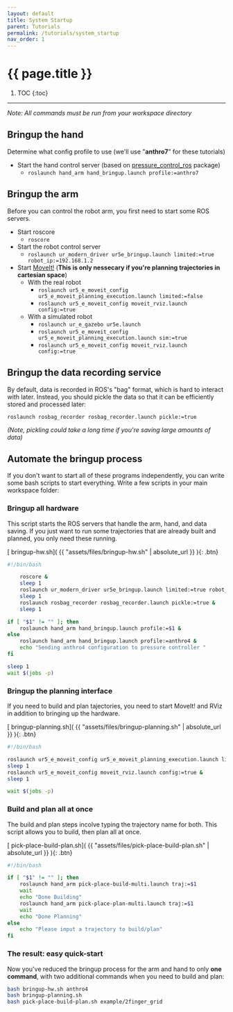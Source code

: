 ```yaml
---
layout: default
title: System Startup
parent: Tutorials
permalink: /tutorials/system_startup
nav_order: 1
---
```


# {{ page.title }}

1. TOC
{:toc}

---

_Note: All commands must be run from your workspace directory_

## Bringup the hand
Determine what config profile to use (we'll use "**anthro7**" for these tutorials)

- Start the hand control server (based on [pressure_control_ros](https://github.com/cbteeple/pressure_control_cbt) package)
    - `roslaunch hand_arm hand_bringup.launch profile:=anthro7`



## Bringup the arm
Before you can control the robot arm, you first need to start some ROS servers.

- Start roscore
    - `roscore`
- Start the robot control server
    - `roslaunch ur_modern_driver ur5e_bringup.launch limited:=true robot_ip:=192.168.1.2`
- Start [MoveIt!](http://docs.ros.org/kinetic/api/moveit_tutorials/html/index.html) (**This is only nessecary if you're planning trajectories in cartesian space**)
    - With the real robot
        - `roslaunch ur5_e_moveit_config ur5_e_moveit_planning_execution.launch limited:=false`
        - `roslaunch ur5_e_moveit_config moveit_rviz.launch config:=true `
    - With a simulated robot
        - `roslaunch ur_e_gazebo ur5e.launch`
        - `roslaunch ur5_e_moveit_config ur5_e_moveit_planning_execution.launch sim:=true`
        - `roslaunch ur5_e_moveit_config moveit_rviz.launch config:=true`


## Bringup the data recording service
By default, data is recorded in ROS's "bag" format, which is hard to interact with later. Instead, you should pickle the data so that it can be efficiently stored and processed later:

`roslaunch rosbag_recorder rosbag_recorder.launch pickle:=true`

_(Note, pickling could take a long time if you're saving large amounts of data)_




## Automate the bringup process
If you don't want to start all of these programs independently, you can write some bash scripts to start everything. Write a few scripts in your main workspace folder:

### Bringup all hardware
This script starts the ROS servers that handle the arm, hand, and data saving. If you just want to run some trajectories that are already built and planned, you only need these running.

[<i class="fas fa-file-alt"></i> bringup-hw.sh]( {{ "assets/files/bringup-hw.sh" | absolute_url }} ){: .btn}


```bash
#!/bin/bash

    roscore &
	sleep 1
	roslaunch ur_modern_driver ur5e_bringup.launch limited:=true robot_ip:=192.168.1.2 &
	sleep 1
	roslaunch rosbag_recorder rosbag_recorder.launch pickle:=true &
	sleep 1

if [ "$1" != "" ]; then
	roslaunch hand_arm hand_bringup.launch profile:=$1 &
else
    roslaunch hand_arm hand_bringup.launch profile:=anthro4 &
    echo "Sending anthro4 configuration to pressure controller "
fi

sleep 1
wait $(jobs -p)
```

### Bringup the planning interface
If you need to build and plan tajectories, you need to start MoveIt! and RViz in addition to bringing up the hardware.

[<i class="fas fa-file-alt"></i> bringup-planning.sh]( {{ "assets/files/bringup-planning.sh" | absolute_url }} ){: .btn}


```bash
#!/bin/bash

roslaunch ur5_e_moveit_config ur5_e_moveit_planning_execution.launch limited:=false &
sleep 1
roslaunch ur5_e_moveit_config moveit_rviz.launch config:=true &
sleep 1

wait $(jobs -p)
```




### Build and plan all at once
The build and plan steps incolve typing the trajectory name for both. This script allows you to build, then plan all at once.

[<i class="fas fa-file-alt"></i> pick-place-build-plan.sh]( {{ "assets/files/pick-place-build-plan.sh" | absolute_url }} ){: .btn}


```bash
#!/bin/bash

if [ "$1" != "" ]; then
	roslaunch hand_arm pick-place-build-multi.launch traj:=$1
	wait
	echo "Done Building"
	roslaunch hand_arm pick-place-plan-multi.launch traj:=$1
	wait
	echo "Done Planning"
else
    echo "Please input a trajectory to build/plan"
fi
```

### The result: easy quick-start
Now you've reduced the bringup process for the arm and hand to only **one command**, with two additional commands when you need to build and plan:

```bash
bash bringup-hw.sh anthro4
bash bringup-planning.sh
bash pick-place-build-plan.sh example/2finger_grid
```



